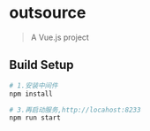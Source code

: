 # outsource

> A Vue.js project

## Build Setup

``` bash
# 1.安装中间件
npm install

# 3.再启动服务,http://locahost:8233
npm run start

```

